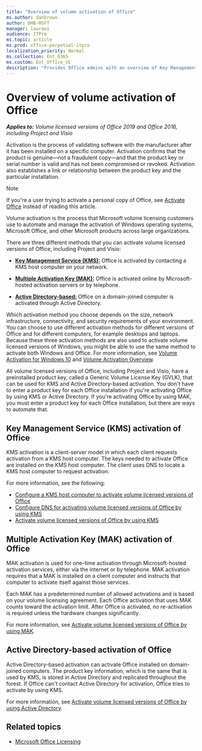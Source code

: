 ```yaml
---
title: "Overview of volume activation of Office"
ms.author: danbrown
author: DHB-MSFT
manager: laurawi
audience: ITPro
ms.topic: article
ms.prod: office-perpetual-itpro
localization_priority: Normal
ms.collection: Ent_O365
ms.custom: Ent_Office_VL
description: "Provides Office admins with an overview of Key Management Service (KMS), Multiple Activation Key (MAK), and Active Directory based activation methods for volume licensed versions of Office 2019 and Office 2016, including Project and Visio."
---
```


# Overview of volume activation of Office

***Applies to:*** *Volume licensed versions of Office 2019 and Office 2016, including Project and Visio*

 Activation is the process of validating software with the manufacturer after it has been installed on a specific computer. Activation confirms that the product is genuine—not a fraudulent copy—and that the product key or serial number is valid and has not been compromised or revoked. Activation also establishes a link or relationship between the product key and the particular installation.

> [!NOTE]
> If you're a user trying to activate a personal copy of Office, see [Activate Office](https://support.microsoft.com/office/5bd38f38-db92-448b-a982-ad170b1e187e) instead of reading this article.
  

Volume activation is the process that Microsoft volume licensing customers use to automate and manage the activation of Windows operating systems, Microsoft Office, and other Microsoft products across large organizations.


There are three different methods that you can activate volume licensed versions of Office, including Project and Visio:
  
 - **[Key Management Service (KMS):](plan-volume-activation-of-office.md#kms)** Office is activated by contacting a KMS host computer on your network. 
    
 - **[Multiple Activation Key (MAK):](plan-volume-activation-of-office.md#mak)** Office is activated online by Microsoft-hosted activation servers or by telephone.
    
 - **[Active Directory-based:](plan-volume-activation-of-office.md#ad)** Office on a domain-joined computer is activated through Active Directory. 


Which activation method you choose depends on the size, network infrastructure, connectivity, and security requirements of your environment. You can choose to use different activation methods for different versions of Office and for different computers, for example desktops and laptops. Because these three activation methods are also used to activate volume licensed versions of Windows, you might be able to use the same method to activate both Windows and Office. For more information, see [Volume Activation for Windows 10](/windows/deployment/volume-activation/volume-activation-windows-10) and [Volume Activation Overview](/previous-versions/windows/it-pro/windows-server-2012-R2-and-2012/hh831612(v=ws.11)).


All volume licensed versions of Office, including Project and Visio, have a preinstalled product key, called a Generic Volume License Key (GVLK), that can be used for KMS and Active Directory-based activation. You don't have to enter a product key for each Office installation if you're activating Office by using KMS or Active Directory. If you're activating Office by using MAK, you must enter a product key for each Office installation, but there are ways to automate that.
  

<a name="kms"> </a> 

## Key Management Service (KMS) activation of Office

KMS activation is a client-server model in which each client requests activation from a KMS host computer. The keys needed to activate Office are installed on the KMS host computer. The client uses DNS to locate a KMS host computer to request activation.

For more information, see the following:

- [Configure a KMS host computer to activate volume licensed versions of Office](configure-a-kms-host-computer-for-office.md)
- [Configure DNS for activating volume licensed versions of Office by using KMS](configure-dns-to-activate-office-by-using-kms.md)
- [Activate volume licensed versions of Office by using KMS](activate-office-by-using-kms.md)
  


<a name="mak"> </a>

## Multiple Activation Key (MAK) activation of Office

MAK activation is used for one-time activation through Microsoft-hosted activation services, either via the internet or by telephone. MAK activation requires that a MAK is installed on a client computer and instructs that computer to activate itself against those services.

Each MAK has a predetermined number of allowed activations and is based on your volume licensing agreement. Each Office activation that uses MAK counts toward the activation limit. After Office is activated, no re-activation is required unless the hardware changes significantly.

For more information, see [Activate volume licensed versions of Office by using MAK](activate-office-by-using-mak.md).
  

<a name="ad"> </a>

## Active Directory-based activation of Office

Active Directory-based activation can activate Office installed on domain-joined computers. The product key information, which is the same that is used by KMS, is stored in Active Directory and replicated throughout the forest. If Office can't contact Active Directory for activation, Office tries to activate by using KMS. 
  
For more information, see [Activate volume licensed versions of Office by using Active Directory](activate-office-by-using-active-directory.md).


## Related topics

- [Microsoft Office Licensing](https://www.microsoft.com/licensing/product-licensing/office.aspx)

